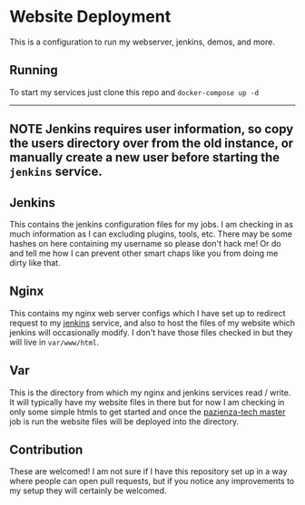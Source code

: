 # Website Deployment
This is a configuration to run my webserver, jenkins, demos, and more. 

## Running
To start my services just clone this repo and `docker-compose up -d`

---
**NOTE**
Jenkins requires user information, so copy the users directory over from the old instance, or manually create a new user before starting the `jenkins` service.
---

## Jenkins
This contains the jenkins configuration files for my jobs. I am checking in as much information as I can excluding plugins, tools, etc. There may be some hashes on here containing my username so please don't hack me! Or do and tell me how I can prevent other smart chaps like you from doing me dirty like that. 

## Nginx
This contains my nginx web server configs which I have set up to redirect request to my [jenkins](https://jenkins.paz.ienza.tech) service, and also to host the files of my website which jenkins will occasionally modify. I don't have those files checked in but they will live in `var/www/html`.

## Var
This is the directory from which my nginx and jenkins services read / write. It will typically have my website files in there but for now I am checking in only some simple htmls to get started and once the [pazienza-tech master](https://jenkins.paz.ienza.tech/job/pazienza-tech/job/master/) job is run the website files will be deployed into the directory.

## Contribution
These are welcomed! I am not sure if I have this repository set up in a way where people can open pull requests, but if you notice any improvements to my setup they will certainly be welcomed.